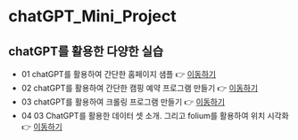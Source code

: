 # chatGPT_Mini_Project

## chatGPT를 활용한 다양한 실습
- 01 chatGPT를 활용하여 간단한 홈페이지 샘플 👉 [이동하기](https://jungddaseul.github.io/chatGPT_Mini_Project/mypage_web/mypage.html)
- 02 chatGPT를 활용하여 간단한 캠핑 예약 프로그램 만들기 👉 [이동하기](https://github.com/Jungddaseul/chatGPT_Mini_Project/tree/main/python_programming/class_python(camping_reservation).py)
- 03 chatGPT를 활용하여 크롤링 프로그램 만들기 👉 [이동하기](https://github.com/Jungddaseul/chatGPT_Mini_Project/tree/main/python_crawling)
- 04 03 ChatGPT를 활용한 데이터 셋 소개. 그리고 folium를 활용하여 위치 시각화  👉  [이동하기](https://github.com/Jungddaseul/chatGPT_Mini_Project/tree/main/pandas_folium)
